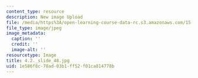 ```yaml
---
content_type: resource
description: New image Upload
file: /media/https%3A/open-learning-course-data-rc.s3.amazonaws.com/15-s21-nuts-and-bolts-of-business-plans-january-iap-2014/1e586f8c78ad03b1ff52f01ca814778b_4.2._slide_48.jpg
file_type: image/jpeg
image_metadata:
  caption: ''
  credit: ''
  image-alt: ''
resourcetype: Image
title: 4.2._slide_48.jpg
uid: 1e586f8c-78ad-03b1-ff52-f01ca814778b
---
```

